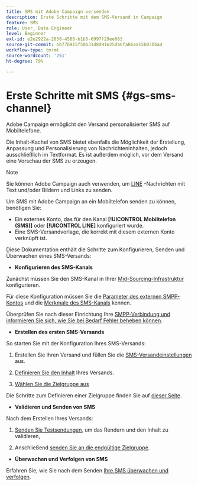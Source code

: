 ```yaml
---
title: SMS mit Adobe Campaign versenden
description: Erste Schritte mit dem SMS-Versand in Campaign
feature: SMS
role: User, Data Engineer
level: Beginner
exl-id: e2e2922a-2058-4588-b1b5-6997f29ee663
source-git-commit: bb77b915f50b31d8d91e25da6fa86aa15b03bba4
workflow-type: tm+mt
source-wordcount: '251'
ht-degree: 79%

---
```


# Erste Schritte mit SMS {#gs-sms-channel}

Adobe Campaign ermöglicht den Versand personalisierter SMS auf Mobiltelefone.

Die Inhalt-Kachel von SMS bietet ebenfalls die Möglichkeit der Erstellung, Anpassung und Personalisierung von Nachrichteninhalten, jedoch ausschließlich im Textformat. Es ist außerdem möglich, vor dem Versand eine Vorschau der SMS zu erzeugen.

>[!NOTE]
>
>Sie können Adobe Campaign auch verwenden, um [LINE](../../send/line.md) -Nachrichten mit Text und/oder Bildern und Links zu senden.

Um SMS mit Adobe Campaign an ein Mobiltelefon senden zu können, benötigen Sie:

* Ein externes Konto, das für den Kanal **[!UICONTROL Mobiltelefon (SMS)]** oder **[!UICONTROL LINE]** konfiguriert wurde.
* Eine SMS-Versandvorlage, die korrekt mit diesem externen Konto verknüpft ist.

Diese Dokumentation enthält die Schritte zum Konfigurieren, Senden und Überwachen eines SMS-Versands:

* **Konfigurieren des SMS-Kanals**

Zunächst müssen Sie den SMS-Kanal in Ihrer [Mid-Sourcing-Infrastruktur](sms-mid-sourcing.md) konfigurieren.

<!--The steps depend on the platform: either you have [a standalone instance](sms-standalone-instance.md) or you are in [a mid-sourcing infrastructure](sms-mid-sourcing.md).-->

Für diese Konfiguration müssen Sie die [Parameter des externen SMPP-Kontos](smpp-external-account.md) und die [Merkmale des SMS-Kanals](sms-channel.md) kennen.

Überprüfen Sie nach dieser Einrichtung Ihre [SMPP-Verbindung und informieren Sie sich, wie Sie bei Bedarf Fehler beheben können](smpp-connection.md).

* **Erstellen des ersten SMS-Versands**

So starten Sie mit der Konfiguration Ihres SMS-Versands:

1. Erstellen Sie Ihren Versand und füllen Sie die [SMS-Versandeinstellungen](sms-delivery-settings.md) aus.

1. [Definieren Sie den Inhalt](sms-content.md) Ihres Versands.

1. [Wählen Sie die Zielgruppe aus](sms-audience.md)

Die Schritte zum Definieren einer Zielgruppe finden Sie auf [dieser Seite](../../audiences/create-audiences.md).

* **Validieren und Senden von SMS**

Nach dem Erstellen Ihres Versands:

1. [Senden Sie Testsendungen](sms-proofs.md), um das Rendern und den Inhalt zu validieren,

1. Anschließend [senden Sie an die endgültige Zielgruppe](sms-send.md).

* **Überwachen und Verfolgen von SMS**

Erfahren Sie, wie Sie nach dem Senden [Ihre SMS überwachen und verfolgen](sms-monitor.md).
